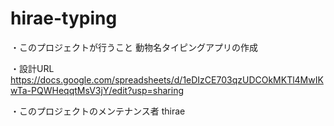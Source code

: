 # hirae-typing
・このプロジェクトが行うこと
動物名タイピングアプリの作成

・設計URL
https://docs.google.com/spreadsheets/d/1eDIzCE703qzUDCOkMKTl4MwIKwTa-PQWHeqqtMsV3jY/edit?usp=sharing

・このプロジェクトのメンテナンス者
thirae
